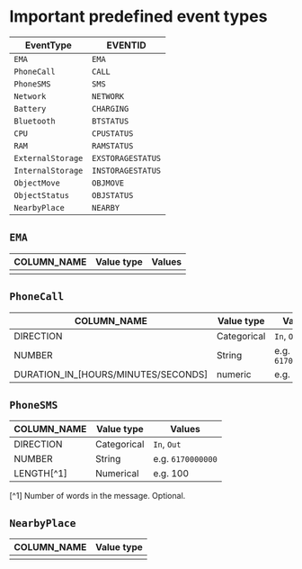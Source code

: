 # Important predefined event types

| EventType | EVENTID |
| --- | --- |
| `EMA` | `EMA` |
| `PhoneCall` | `CALL` |
| `PhoneSMS` | `SMS` |
| `Network` | `NETWORK` |
| `Battery` | `CHARGING` |
| `Bluetooth` | `BTSTATUS` |
| `CPU` | `CPUSTATUS` |
| `RAM` | `RAMSTATUS` |
| `ExternalStorage` | `EXSTORAGESTATUS` |
| `InternalStorage` | `INSTORAGESTATUS` |
| `ObjectMove` | `OBJMOVE` |
| `ObjectStatus` | `OBJSTATUS` |
| `NearbyPlace` | `NEARBY` |


## `EMA`

| COLUMN_NAME | Value type | Values |
| --- | --- | --- |
| | |

## `PhoneCall`

| COLUMN_NAME | Value type | Values |
| --- | --- | --- |
| DIRECTION | Categorical | `In`, `Out` |
| NUMBER | String | e.g. `6170000000` |
| DURATION\_IN\_[HOURS/MINUTES/SECONDS] | numeric | e.g. 5 | 

## `PhoneSMS`

| COLUMN_NAME | Value type | Values |
| --- | --- | --- |
| DIRECTION | Categorical | `In`, `Out` |
| NUMBER | String | e.g. `6170000000` |
| LENGTH[^1] | Numerical | e.g. 100 |

[^1] Number of words in the message. Optional.

## `NearbyPlace`

| COLUMN_NAME | Value type |
| --- | --- |
| | |

